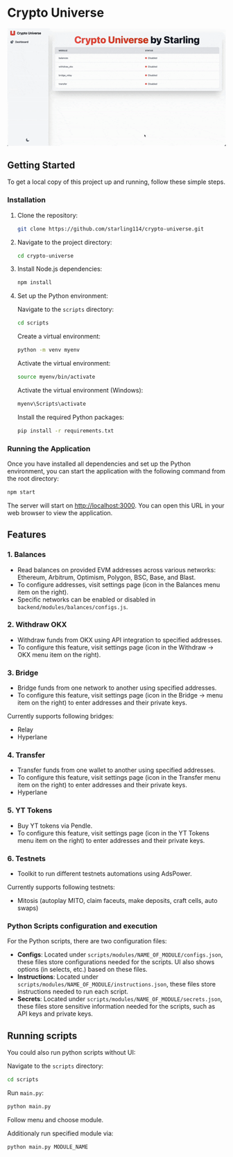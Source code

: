 # Crypto Universe
![Demo](demo/crypto-universe.gif)

## Getting Started

To get a local copy of this project up and running, follow these simple steps.

### Installation

1. Clone the repository:

   ```bash
   git clone https://github.com/starling114/crypto-universe.git
   ```

2. Navigate to the project directory:

   ```bash
   cd crypto-universe
   ```

3. Install Node.js dependencies:

   ```bash
   npm install
   ```

4. Set up the Python environment:

    Navigate to the `scripts` directory:

    ```bash
    cd scripts
    ```

    Create a virtual environment:

    ```bash
    python -m venv myenv
    ```

    Activate the virtual environment:

    ```bash
    source myenv/bin/activate
    ```

    Activate the virtual environment (Windows):

    ```bash
    myenv\Scripts\activate
    ```

    Install the required Python packages:

    ```bash
    pip install -r requirements.txt
    ```

### Running the Application

Once you have installed all dependencies and set up the Python environment, you can start the application with the following command from the root directory:

```bash
npm start
```

The server will start on [http://localhost:3000](http://localhost:3000). You can open this URL in your web browser to view the application.

## Features

### 1. Balances

- Read balances on provided EVM addresses across various networks: Ethereum, Arbitrum, Optimism, Polygon, BSC, Base, and Blast.
- To configure addresses, visit settings page (icon in the Balances menu item on the right).
- Specific networks can be enabled or disabled in `backend/modules/balances/configs.js`.

### 2. Withdraw OKX

- Withdraw funds from OKX using API integration to specified addresses.
- To configure this feature, visit settings page (icon in the Withdraw -> OKX menu item on the right).

### 3. Bridge
- Bridge funds from one network to another using specified addresses.
- To configure this feature, visit settings page (icon in the Bridge -> menu item on the right) to enter addresses and their private keys.

Currently supports following bridges:
- Relay
- Hyperlane

### 4. Transfer

- Transfer funds from one wallet to another using specified addresses.
- To configure this feature, visit settings page (icon in the Transfer menu item on the right) to enter addresses and their private keys.
- Hyperlane

### 5. YT Tokens

- Buy YT tokens via Pendle.
- To configure this feature, visit settings page (icon in the YT Tokens menu item on the right) to enter addresses and their private keys.

### 6. Testnets
- Toolkit to run different testnets automations using AdsPower.

Currently supports following testnets:
- Mitosis (autoplay MITO, claim faceuts, make deposits, craft cells, auto swaps)

### Python Scripts configuration and execution

For the Python scripts, there are two configuration files:

- **Configs**: Located under `scripts/modules/NAME_OF_MODULE/configs.json`, these files store configurations needed for the scripts. UI also shows options (in selects, etc.) based on these files.
- **Instructions**: Located under `scripts/modules/NAME_OF_MODULE/instructions.json`, these files store instructions needed to run each script.
- **Secrets**: Located under `scripts/modules/NAME_OF_MODULE/secrets.json`, these files store sensitive information needed for the scripts, such as API keys and private keys.

## Running scripts

You could also run python scripts without UI:

Navigate to the `scripts` directory:

```bash
cd scripts
```

Run `main.py`:

```bash
python main.py
```

Follow menu and choose module.

Additionaly run specified module via:

```bash
python main.py MODULE_NAME
```
